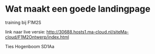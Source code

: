 # Wat maakt een goede landingpage
training bij F1M2S

link naar live versie: http://30688.hosts1.ma-cloud.nl/siteMa-cloud/F1M2Ontwerp/index.html

Ties Hogenboom
SD1Aa
